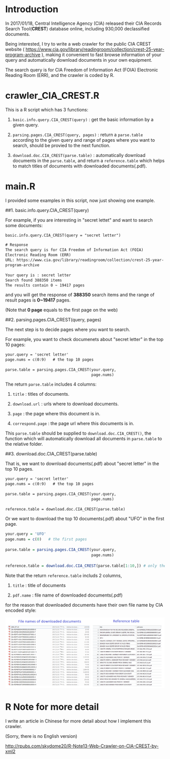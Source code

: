 # Introduction    
   
In 2017/01/18, Central Intelligence Agency (CIA) released their CIA Records Search Tool(**CREST**) database online, including 930,000 declassified documents.   
   
Being interested, I try to write a web crawler for the public CIA CREST website ( https://www.cia.gov/library/readingroom/collection/crest-25-year-program-archive ), making it convenient to fast browse information of your query and automatically download documents in your own equipment.      
   
The search query is for CIA Freedom of Information Act (FOIA) Electronic Reading Room (ERR), and the crawler is coded by R.   

# crawler_CIA_CREST.R    

This is a R script which has 3 functions:    

1. `basic.info.query.CIA_CREST(query)` : get the basic information by a given query.   

2. `parsing.pages.CIA_CREST(query, pages)` : return a `parse.table` according to the given query and range of pages where you want to search, should be provied to the next function.   

3. `download.doc.CIA_CREST(parse.table)` : automatically download documents in the `parse.table`, and return a `reference.table` which helps to match titles of documents with downloaded documents(.pdf).   

# main.R    

I provided some examples in this script, now just showing one example.   


##1. basic.info.query.CIA_CREST(query)   

For example, if you are interesting in "secret lettet" and want to search some documents:   

```
basic.info.query.CIA_CREST(query = "secret letter") 
```   

```
# Response 
The search query is for CIA Freedom of Information Act (FOIA) Electronic Reading Room (ERR)
URL: https://www.cia.gov/library/readingroom/collection/crest-25-year-program-archive

Your query is : secret letter
Search found 388350 items
The results contain 0 ~ 19417 pages
```

and you will get the response of **388350** search items and the range of result pages is **0~19417** pages.     

(Note that **0 page** equals to the first page on the web)   


##2. parsing.pages.CIA_CREST(query, pages)   
    
The next step is to decide pages where you want to search.   

For example, you want to check documenets about "secret letter" in the top 10 pages: 

```
your.query = 'secret letter'
page.nums = c(0:9)   # the top 10 pages

parse.table = parsing.pages.CIA_CREST(your.query, 
									  page.nums)
```

The return `parse.table` includes 4 columns:

1. `title` : titles of documents.

2. `download.url` : urls where to download documents.

3. `page` : the page where this document is in.

4. `correspond.page` : the page url where this documents is in.

This `parse.table` should be supplied to `download.doc.CIA_CREST()`, the function which will automatically download all documents in `parse.table` to the relative folder.


##3. download.doc.CIA_CREST(parse.table)   

That is, we want to download documents(.pdf) about "secret letter" in the top 10 pages.

```
your.query = 'secret letter'
page.nums = c(0:9)   # the top 10 pages

parse.table = parsing.pages.CIA_CREST(your.query, 
                                      page.nums)
									  
reference.table = download.doc.CIA_CREST(parse.table)
```

Or we want to download the top 10 documents(.pdf) about "UFO" in the first page.

```R
your.query = 'UFO'
page.nums = c(0)   # the first pages

parse.table = parsing.pages.CIA_CREST(your.query, 
                                      page.nums)
									  
reference.table = download.doc.CIA_CREST(parse.table[1:10,]) # only the top 10 documents  
```

Note that the return `reference.table` includs 2 columns, 

1. `title` : title of documents 

2. `pdf.name` : file name of downloaded documents(.pdf)

for the reason that downloaded documents have their own file name by CIA encoded style:

<img src="img/1.png" />    


# R Note for more detail

I write an article in Chinese for more detail about how I implement this crawler.   
 
(Sorry, there is no English version)    

http://rpubs.com/skydome20/R-Note13-Web-Crawler-on-CIA-CREST-by-xml2     





